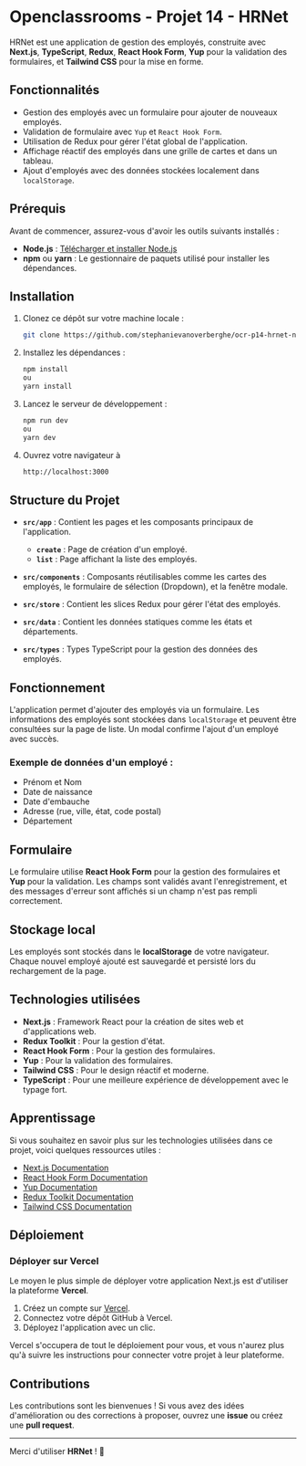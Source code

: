 # Openclassrooms - **Projet 14** - HRNet

HRNet est une application de gestion des employés, construite avec **Next.js**, **TypeScript**, **Redux**, **React Hook Form**, **Yup** pour la validation des formulaires, et **Tailwind CSS** pour la mise en forme.

## Fonctionnalités

-   Gestion des employés avec un formulaire pour ajouter de nouveaux employés.
-   Validation de formulaire avec `Yup` et `React Hook Form`.
-   Utilisation de Redux pour gérer l'état global de l'application.
-   Affichage réactif des employés dans une grille de cartes et dans un tableau.
-   Ajout d'employés avec des données stockées localement dans `localStorage`.

## Prérequis

Avant de commencer, assurez-vous d'avoir les outils suivants installés :

-   **Node.js** : [Télécharger et installer Node.js](https://nodejs.org/)
-   **npm** ou **yarn** : Le gestionnaire de paquets utilisé pour installer les dépendances.

## Installation

1. Clonez ce dépôt sur votre machine locale :

    ```bash
    git clone https://github.com/stephanievanoverberghe/ocr-p14-hrnet-nextjs.git
    ```

2. Installez les dépendances :

    ```bash
    npm install
    ou
    yarn install
    ```

3. Lancez le serveur de développement :

    ```bash
    npm run dev
    ou
    yarn dev
    ```

4. Ouvrez votre navigateur à

    ```bash
    http://localhost:3000
    ```

## Structure du Projet

-   **`src/app`** : Contient les pages et les composants principaux de l'application.

    -   **`create`** : Page de création d'un employé.
    -   **`list`** : Page affichant la liste des employés.

-   **`src/components`** : Composants réutilisables comme les cartes des employés, le formulaire de sélection (Dropdown), et la fenêtre modale.
-   **`src/store`** : Contient les slices Redux pour gérer l'état des employés.

-   **`src/data`** : Contient les données statiques comme les états et départements.

-   **`src/types`** : Types TypeScript pour la gestion des données des employés.

## Fonctionnement

L'application permet d'ajouter des employés via un formulaire. Les informations des employés sont stockées dans `localStorage` et peuvent être consultées sur la page de liste. Un modal confirme l'ajout d'un employé avec succès.

### Exemple de données d'un employé :

-   Prénom et Nom
-   Date de naissance
-   Date d'embauche
-   Adresse (rue, ville, état, code postal)
-   Département

## Formulaire

Le formulaire utilise **React Hook Form** pour la gestion des formulaires et **Yup** pour la validation. Les champs sont validés avant l'enregistrement, et des messages d'erreur sont affichés si un champ n'est pas rempli correctement.

## Stockage local

Les employés sont stockés dans le **localStorage** de votre navigateur. Chaque nouvel employé ajouté est sauvegardé et persisté lors du rechargement de la page.

## Technologies utilisées

-   **Next.js** : Framework React pour la création de sites web et d'applications web.
-   **Redux Toolkit** : Pour la gestion d'état.
-   **React Hook Form** : Pour la gestion des formulaires.
-   **Yup** : Pour la validation des formulaires.
-   **Tailwind CSS** : Pour le design réactif et moderne.
-   **TypeScript** : Pour une meilleure expérience de développement avec le typage fort.

## Apprentissage

Si vous souhaitez en savoir plus sur les technologies utilisées dans ce projet, voici quelques ressources utiles :

-   [Next.js Documentation](https://nextjs.org/docs)
-   [React Hook Form Documentation](https://react-hook-form.com/)
-   [Yup Documentation](https://github.com/jquense/yup)
-   [Redux Toolkit Documentation](https://redux-toolkit.js.org/)
-   [Tailwind CSS Documentation](https://tailwindcss.com/docs)

## Déploiement

### Déployer sur Vercel

Le moyen le plus simple de déployer votre application Next.js est d'utiliser la plateforme **Vercel**.

1. Créez un compte sur [Vercel](https://hrnet-azure.vercel.app/create).
2. Connectez votre dépôt GitHub à Vercel.
3. Déployez l'application avec un clic.

Vercel s'occupera de tout le déploiement pour vous, et vous n'aurez plus qu'à suivre les instructions pour connecter votre projet à leur plateforme.

## Contributions

Les contributions sont les bienvenues ! Si vous avez des idées d'amélioration ou des corrections à proposer, ouvrez une **issue** ou créez une **pull request**.

---

Merci d'utiliser **HRNet** ! 🎉
